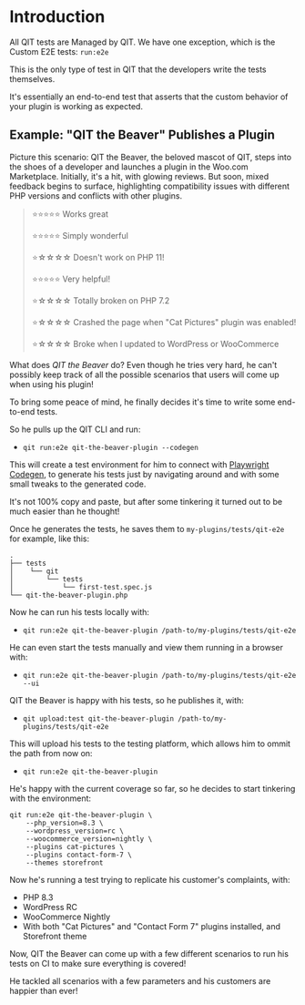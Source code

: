 # Introduction

All QIT tests are Managed by QIT. We have one exception, which is the Custom E2E tests: `run:e2e`

This is the only type of test in QIT that the developers write the tests themselves.

It's essentially an end-to-end test that asserts that the custom behavior of your plugin is working as expected.

## Example: "QIT the Beaver" Publishes a Plugin

Picture this scenario: QIT the Beaver, the beloved mascot of QIT, steps into the shoes of a developer and launches a plugin in the Woo.com Marketplace. Initially, it's a hit, with glowing reviews. But soon, mixed feedback begins to surface, highlighting compatibility issues with different PHP versions and conflicts with other plugins.

> ⭐⭐⭐⭐⭐ Works great
> 
> ⭐⭐⭐⭐⭐ Simply wonderful
> 
> ⭐☆☆☆☆ Doesn't work on PHP 11!
>
> ⭐⭐⭐⭐⭐ Very helpful!
> 
> ⭐☆☆☆☆ Totally broken on PHP 7.2
> 
> ⭐☆☆☆☆ Crashed the page when "Cat Pictures" plugin was enabled!
> 
> ⭐☆☆☆☆ Broke when I updated to WordPress or WooCommerce

What does _QIT the Beaver_ do? Even though he tries very hard, he can't possibly keep track of all the possible scenarios that users will come up when using his plugin!

To bring some peace of mind, he finally decides it's time to write some end-to-end tests.

So he pulls up the QIT CLI and run:

- `qit run:e2e qit-the-beaver-plugin --codegen`

This will create a test environment for him to connect with [Playwright Codegen](https://playwright.dev/docs/codegen), to generate his tests just by navigating around and with some small tweaks to the generated code.

It's not 100% copy and paste, but after some tinkering it turned out to be much easier than he thought!

Once he generates the tests, he saves them to `my-plugins/tests/qit-e2e` for example, like this:

```
.
├── tests
│    └── qit
│        └── tests
│            └── first-test.spec.js
└── qit-the-beaver-plugin.php
```

Now he can run his tests locally with:

- `qit run:e2e qit-the-beaver-plugin /path-to/my-plugins/tests/qit-e2e`

He can even start the tests manually and view them running in a browser with:

- `qit run:e2e qit-the-beaver-plugin /path-to/my-plugins/tests/qit-e2e --ui`

QIT the Beaver is happy with his tests, so he publishes it, with:

- `qit upload:test qit-the-beaver-plugin /path-to/my-plugins/tests/qit-e2e`

This will upload his tests to the testing platform, which allows him to ommit the path from now on:

- `qit run:e2e qit-the-beaver-plugin`

He's happy with the current coverage so far, so he decides to start tinkering with the environment:

```
qit run:e2e qit-the-beaver-plugin \
    --php_version=8.3 \
    --wordpress_version=rc \
    --woocommerce_version=nightly \
    --plugins cat-pictures \
    --plugins contact-form-7 \
    --themes storefront
```

Now he's running a test trying to replicate his customer's complaints, with:

- PHP 8.3
- WordPress RC
- WooCommerce Nightly
- With both "Cat Pictures" and "Contact Form 7" plugins installed, and Storefront theme

Now, QIT the Beaver can come up with a few different scenarios to run his tests on CI to make sure everything is covered!

He tackled all scenarios with a few parameters and his customers are happier than ever!